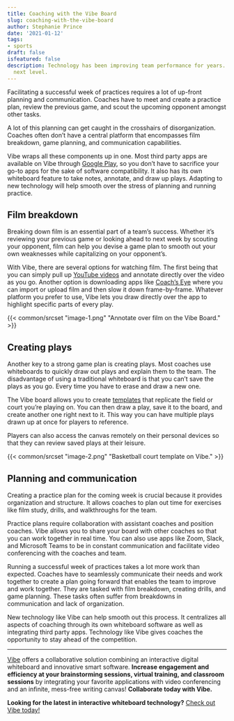 ```yaml
---
title: Coaching with the Vibe Board
slug: coaching-with-the-vibe-board
author: Stephanie Prince
date: '2021-01-12'
tags:
- sports
draft: false
isfeatured: false
description: Technology has been improving team performance for years. Digital whiteboards, like Vibe, take practices to the
  next level.
---
```


Facilitating a successful week of practices requires a lot of up-front planning and communication. Coaches have to meet and create a practice plan, review the previous game, and scout the upcoming opponent amongst other tasks. 

A lot of this planning can get caught in the crosshairs of disorganization. Coaches often don’t have a central platform that encompasses film breakdown, game planning, and communication capabilities. 

Vibe wraps all these components up in one. Most third party apps are available on Vibe through [Google Play](https://play.google.com/store), so you don’t have to sacrifice your go-to apps for the sake of software compatibility. It also has its own whiteboard feature to take notes, annotate, and draw up plays. Adapting to new technology will help smooth over the stress of planning and running practice.

## Film breakdown

Breaking down film is an essential part of a team’s success. Whether it’s reviewing your previous game or looking ahead to next week by scouting your opponent, film can help you devise a game plan to smooth out your own weaknesses while capitalizing on your opponent’s. 

With Vibe, there are several options for watching film. The first being that you can simply pull up [YouTube videos](https://www.youtube.com/watch?v=9lMp9jN8soI&feature=emb_logo) and annotate directly over the video as you go. Another option is downloading apps like [Coach’s Eye](https://www.coachseye.com/) where you can import or upload film and then slow it down frame-by-frame. Whatever platform you prefer to use, Vibe lets you draw directly over the app to highlight specific parts of every play. 

{{< common/srcset "image-1.png" "Annotate over film on the Vibe Board." >}}

## Creating plays

Another key to a strong game plan is creating plays. Most coaches use whiteboards to quickly draw out plays and explain them to the team. The disadvantage of using a traditional whiteboard is that you can’t save the plays as you go. Every time you have to erase and draw a new one. 

The Vibe board allows you to create [templates](https://knowledge.vibe.us/using-templates) that replicate the field or court you’re playing on. You can then draw a play, save it to the board, and create another one right next to it. This way you can have multiple plays drawn up at once for players to reference. 

Players can also access the canvas remotely on their personal devices so that they can review saved plays at their leisure. 

{{< common/srcset "image-2.png" "Basketball court template on Vibe." >}}

## Planning and communication

Creating a practice plan for the coming week is crucial because it provides organization and structure. It allows coaches to plan out time for exercises like film study, drills, and walkthroughs for the team.

Practice plans require collaboration with assistant coaches and position coaches. Vibe allows you to share your board with other coaches so that you can work together in real time. You can also use apps like Zoom, Slack, and Microsoft Teams to be in constant communication and facilitate video conferencing with the coaches and team. 

Running a successful week of practices takes a lot more work than expected. Coaches have to seamlessly communicate their needs and work together to create a plan going forward that enables the team to improve and work together. They are tasked with film breakdown, creating drills, and game planning. These tasks often suffer from breakdowns in communication and lack of organization.

New technology like Vibe can help smooth out this process. It centralizes all aspects of coaching through its own whiteboard software as well as integrating third party apps. Technology like Vibe gives coaches the opportunity to stay ahead of the competition.



---

[Vibe](https://vibe.us/) offers a collaborative solution combining an interactive digital whiteboard and innovative smart software. **Increase engagement and efficiency at your brainstorming sessions, virtual training, and classroom sessions** by integrating your favorite applications with video conferencing and an infinite, mess-free writing canvas! **Collaborate today with Vibe.**

**Looking for the latest in interactive whiteboard technology?** [Check out Vibe today!](https://vibe.us/order/)
